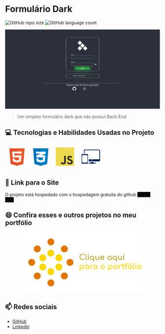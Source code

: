 # Formulário Dark

![GitHub repo size](https://img.shields.io/github/repo-size/DyegoAnjos/Formulario-Dark?style=for-the-badge)
![GitHub language count](https://img.shields.io/github/languages/count/DyegoAnjos/Formulario-Dark?style=for-the-badge)

![Capa](imgs/readme/Capa.png)


> Um simples formulário dark que não possui Back-End


## 💻 Tecnologias e Habilidades Usadas no Projeto

<img src="imgs/readme/html.svg" alt="HTML" style="width: 57px; margin:10px;">
<img src="imgs/readme/css.png" alt="CSS" style="width: 50px; margin:10px;">
<img src="imgs/readme/js.png" alt="Habilidade Imagem" style="width: 60px; 
margin:10px;">
<img src="imgs/readme/Responsivo.svg" alt="Habilidade Imagem" style="width: 60px; margin:10px;">

## 🚀 Link para o Site

O projeto está hospedado com o hospedagem gratuita do github
<a href="https://dyegoanjos.github.io/Formulario-Dark/" target="_blank" style="background-color: black;">Clique aqui</a>


## 😄 Confira esses e outros projetos no meu portfólio
<a href="https://dyegoanjos.github.io/Portfolio/" target="_blank">
    <img src="imgs/readme/portfolioImg.png" alt="Habilidade Imagem" style="width: 400px; margin: 0px 50px;">
</a>

## 📫 Redes sociais
- <a href="https://github.com/DyegoAnjos" target="_blank">GitHub</a>
- <a href="https://www.linkedin.com/in/dyego-cordeiro-8491891a3/" target="_blank">Linkedin</a>
